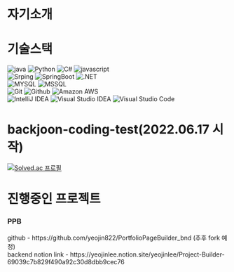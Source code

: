 <!--
**JIWON0813/JIWON0813** is a ✨ _special_ ✨ repository because its `README.md` (this file) appears on your GitHub profile.

Here are some ideas to get you started:

- 🔭 I’m currently working on ...
- 🌱 I’m currently learning ...
- 👯 I’m looking to collaborate on ...
- 🤔 I’m looking for help with ...
- 💬 Ask me about ...
- 📫 How to reach me: ...
- 😄 Pronouns: ...
- ⚡ Fun fact: ...
-->

<h1>자기소개</h1>

# 기술스택
<p>
  <img alt="java" src="https://img.shields.io/badge/Java-007396?style=flat-square&logo=Java&logoColor=white" />
  <img alt="Python" src="https://img.shields.io/badge/Python-3776AB?style=flat-square&logo=Python&logoColor=white">
  <img alt="C#" src="https://img.shields.io/badge/C Sharp-239120?style=flat-square&logo=C Sharp&logoColor=white">
  <img alt="javascript" src="https://img.shields.io/badge/Javascript-F7DF1E?style=flat-square&logo=Javascript&logoColor=black" />
  <br>
  <img alt="Srping" src="https://img.shields.io/badge/Spring-6DB33F?style=flat-square&logo=Spring&logoColor=white" />
  <img alt="SpringBoot" src="https://img.shields.io/badge/SpringBoot-6DB33F?style=flat-square&logo=Spring Boot&logoColor=white" />
  <img alt=".NET" src="https://img.shields.io/badge/.NET-512BD4?style=flat-square&logo=.NET&logoColor=white">
  <br>
  <img alt="MYSQL" src="https://img.shields.io/badge/Mysql-4479A1?style=flat-square&logo=Mysql&logoColor=white" />
  <img alt="MSSQL" src="https://img.shields.io/badge/MSSQL-CC2927?style=flat-square&logo=Microsoft SQL Server&logoColor=white" />
  <br>
  <img alt="Git" src="https://img.shields.io/badge/Git-F05032?style=flat-square&logo=Git&logoColor=white" />
  <img alt="Github" src="https://img.shields.io/badge/Github-181717?style=flat-square&logo=Github&logoColor=white" />
  <img alt="Amazon AWS" src="https://img.shields.io/badge/Amazon AWS-FECC00?style=flat-square&logo=Amazon AWS&logoColor=white" />
  <br>
  <img alt="IntelliJ IDEA" src="https://img.shields.io/badge/IntelliJ IDEA-000000?style=flat-square&logo=IntelliJ IDEA&logoColor=white" />
  <img alt="Visual Studio IDEA" src="https://img.shields.io/badge/Visual Studio-5C2D91?style=flat-square&logo=Visual Studio&logoColor=white" />
  <img alt="Visual Studio Code" src="https://img.shields.io/badge/Visual Studio Code-007ACC?style=flat-square&logo=Visual Studio Code&logoColor=white" />
</p>
 

# backjoon-coding-test(2022.06.17 시작)

[![Solved.ac 프로필](http://mazassumnida.wtf/api/v2/generate_badge?boj=kkjim1324)](https://solved.ac/kkjim1324)


# 진행중인 프로젝트

<h3>PPB</h3>
github - https://github.com/yeojin822/PortfolioPageBuilder_bnd (추후 fork 예정)<br>
backend notion link - https://yeojinlee.notion.site/yeojinlee/Project-Builder-69039c7b829f490a92c30d8dbb9cec76

